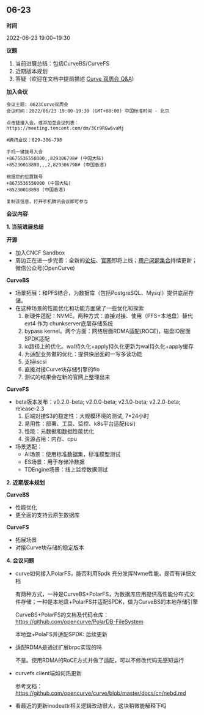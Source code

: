 ## 06-23
**时间** 

2022-06-23 19:00~19:30

**议题**

1. 当前进展总结：包括CurveBS/CurveFS
2. 近期版本规划
3. 答疑（欢迎在文档中提前描述 [Curve 双周会 Q&A](https://docs.qq.com/doc/DSHdlZExPckVUQm1W))

**加入会议**

```
会议主题: 0623Curve双周会
会议时间：2022/06/23 19:00-19:30 (GMT+08:00) 中国标准时间 - 北京

点击链接入会，或添加至会议列表：
https://meeting.tencent.com/dm/3Cr9RGw6vaMj

#腾讯会议：829-306-798

手机一键拨号入会
+8675536550000,,829306798# (中国大陆)
+85230018898,,,2,829306798# (中国香港)

根据您的位置拨号
+8675536550000 (中国大陆)
+85230018898 (中国香港)

复制该信息，打开手机腾讯会议即可参与
```

**会议内容**

**1. 当前进展总结**

**开源**

- 加入CNCF Sandbox
- 周边正在进一步完善：全新的[论坛](https://ask.opencurve.io/)、[官网](http://www.opencurve.io/)即将上线；[用户问题集合](https://github.com/opencurve/curve/wiki/Curve-FAQ)持续更新；微信公众号(OpenCurve)

**CurveBS**

- 场景拓展：和PFS结合，为数据库（包括PostgreSQL、Mysql）提供底层存储。
- 在这种场景的性能优化和功能方面做了一些优化和探索
    1. 新硬件适配：NVME。两种方式：直接对接、使用（PFS+本地盘）替代 ext4 作为 chunkserver底层存储系统
    2. bypass kernel。两个方面：网络层面RDMA适配(ROCE)，磁盘IO层面SPDK适配
    3. io路径上的优化。wal持久化+apply持久化更新为wal持久化+apply缓存
    4. 为适配业务做的优化：提供快层面的一写多读功能
    5. 支持iscsi
    6. 直接对接Curve块存储引擎的fio
    7. 测试的结果会在新的官网上整理出来

**CurveFS**

- beta版本发布：v0.2.0-beta; v2.0.0-beta; v2.1.0-beta; v2.2.0-beta; release-2.3
    1. 后端对接S3的稳定性：大规模环境的测试, 7*24小时
    2. 易用性：部署、工具、监控、k8s平台适配(csi)
    3. 性能：元数据和数据性能优化
    4. 资源占用：内存、cpu
- 场景适配：
    - AI场景：使用标准数据集，标准模型测试
    - ES场景：用于存储冷数据
    - TDEngine场景：线上监控数据测试

**2. 近期版本规划**

**CurveBS**

- 性能优化
- 更全面的支持云原生数据库

**CurveFS**

- 拓展场景
- 对接Curve块存储的稳定版本

**4. 会议问题**

- curve如何接入PolarFS，能否利用Spdk 充分发挥Nvme性能，是否有详细文档
  
  有两种方式，一种是CurveBS+PolarFS，为数据库应用提供高性能分布式文件存储；一种是本地盘+PolarFS并适配SPDK，做为CurveBS的本地存储引擎
  
  CurveBS+PolarFS的文档及代码仓库：https://github.com/opencurve/PolarDB-FileSystem
  
  本地盘+PolaFS并适配SPDK: 后续更新

- 适配RDMA是通过扩展brpc实现的吗
   
  不是。使用RDMA的RoCE方式并做了适配，可以不修改代码无感知运行

- curvefs client端如何热更新
  
  参考文档： https://github.com/opencurve/curve/blob/master/docs/cn/nebd.md
  
- 看最近的更新inodeattr相关逻辑改动很大，这块稍微能解释下吗





